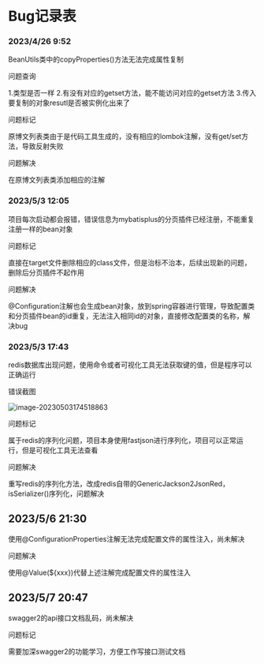 # Bug记录表

### 2023/4/26 9:52

BeanUtils类中的copyProperties()方法无法完成属性复制

问题查询

1.类型是否一样
2.有没有对应的getset方法，能不能访问对应的getset方法
3.传入要复制的对象resutl是否被实例化出来了

问题标记

原博文列表类由于是代码工具生成的，没有相应的lombok注解，没有get/set方法，导致反射失败

问题解决

在原博文列表类添加相应的注解



### 2023/5/3 12:05

项目每次启动都会报错，错误信息为mybatisplus的分页插件已经注册，不能重复注册一样的bean对象

问题标记

直接在target文件删除相应的class文件，但是治标不治本，后续出现新的问题，删除后分页插件不起作用

问题解决

@Configuration注解也会生成bean对象，放到spring容器进行管理，导致配置类和分页插件bean的id重复，无法注入相同id的对象，直接修改配置类的名称，解决bug



### 2023/5/3 17:43

redis数据库出现问题，使用命令或者可视化工具无法获取键的值，但是程序可以正确运行

错误截图

![image-20230503174518863](C:\Users\PC\AppData\Roaming\Typora\typora-user-images\image-20230503174518863.png)

问题标记

属于redis的序列化问题，项目本身使用fastjson进行序列化，项目可以正常运行，但是可视化工具无法查看

问题解决

重写redis的序列化方法，改成redis自带的GenericJackson2JsonRed，isSerializer()序列化，问题解决

## 2023/5/6 21:30

使用@ConfigurationProperties注解无法完成配置文件的属性注入，尚未解决

问题解决

使用@Value(${xxx})代替上述注解完成配置文件的属性注入

## 2023/5/7 20:47

swagger2的api接口文档乱码，尚未解决

问题标记

需要加深swagger2的功能学习，方便工作写接口测试文档

